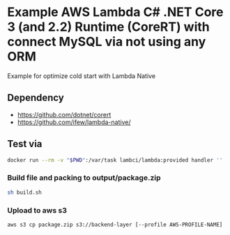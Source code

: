 # Example AWS Lambda C# .NET Core 3 (and 2.2) Runtime (CoreRT) with connect MySQL via not using any ORM

Example for optimize cold start with Lambda Native

## Dependency

- https://github.com/dotnet/corert
- https://github.com/ifew/lambda-native/

## Test via 

```bash
docker run --rm -v "$PWD":/var/task lambci/lambda:provided handler ''
```

### Build file and packing to output/package.zip

```bash
sh build.sh
```

### Upload to aws s3

```bash
aws s3 cp package.zip s3://backend-layer [--profile AWS-PROFILE-NAME]
```
